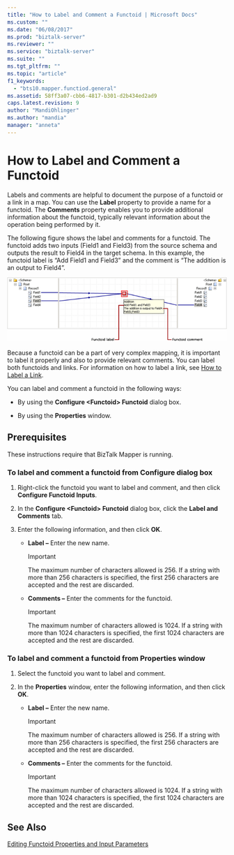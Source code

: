 ```yaml
---
title: "How to Label and Comment a Functoid | Microsoft Docs"
ms.custom: ""
ms.date: "06/08/2017"
ms.prod: "biztalk-server"
ms.reviewer: ""
ms.service: "biztalk-server"
ms.suite: ""
ms.tgt_pltfrm: ""
ms.topic: "article"
f1_keywords: 
  - "bts10.mapper.functiod.general"
ms.assetid: 58ff3a07-cbb6-4817-b301-d2b434ed2ad9
caps.latest.revision: 9
author: "MandiOhlinger"
ms.author: "mandia"
manager: "anneta"
---
```

# How to Label and Comment a Functoid
Labels and comments are helpful to document the purpose of a functoid or a link in a map. You can use the **Label** property to provide a name for a functoid. The **Comments** property enables you to provide additional information about the functoid, typically relevant information about the operation being performed by it.  
  
 The following figure shows the label and comments for a functoid. The functoid adds two inputs (Field1 and Field3) from the source schema and outputs the result to Field4 in the target schema. In this example, the functoid label is “Add Field1 and Field3” and the comment is “The addition is an output to Field4”.  
  
 ![Inserting functoid labels and comments](../core/media/label.gif "Label_")  
  
 Because a functoid can be a part of very complex mapping, it is important to label it properly and also to provide relevant comments. You can label both functoids and links. For information on how to label a link, see [How to Label a Link](../core/how-to-label-a-link.md).  
  
 You can label and comment a functoid in the following ways:  
  
-   By using the **Configure \<Functoid> Functoid** dialog box.  
  
-   By using the **Properties** window.  
  
## Prerequisites  
 These instructions require that BizTalk Mapper is running.  
  
### To label and comment a functoid from Configure dialog box  
  
1.  Right-click the functoid you want to label and comment, and then click **Configure Functoid Inputs**.  
  
2.  In the **Configure \<Functoid> Functoid** dialog box, click the **Label and Comments** tab.  
  
3.  Enter the following information, and then click **OK**.  
  
    -   **Label –** Enter the new name.  
  
        > [!IMPORTANT]
        >  The maximum number of characters allowed is 256. If a string with more than 256 characters is specified, the first 256 characters are accepted and the rest are discarded.  
  
    -   **Comments –** Enter the comments for the functoid.  
  
        > [!IMPORTANT]
        >  The maximum number of characters allowed is 1024. If a string with more than 1024 characters is specified, the first 1024 characters are accepted and the rest are discarded.  
  
### To label and comment a functoid from Properties window  
  
1.  Select the functoid you want to label and comment.  
  
2.  In the **Properties** window, enter the following information, and then click **OK**.  
  
    -   **Label –** Enter the new name.  
  
        > [!IMPORTANT]
        >  The maximum number of characters allowed is 256. If a string with more than 256 characters is specified, the first 256 characters are accepted and the rest are discarded.  
  
    -   **Comments –** Enter the comments for the functoid.  
  
        > [!IMPORTANT]
        >  The maximum number of characters allowed is 1024. If a string with more than 1024 characters is specified, the first 1024 characters are accepted and the rest are discarded.  
  
## See Also  
 [Editing Functoid Properties and Input Parameters](../core/editing-functoid-properties-and-input-parameters.md)
